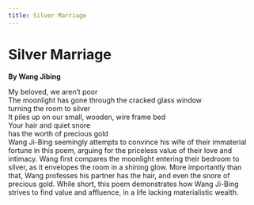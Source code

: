```yaml
---
title: Silver Marriage
---
```

# Silver Marriage
**By Wang Jibing**

<html>
    <head>
        <link rel="stylesheet" href="stylesheet.css">
        <p></p>
    </head>
    <body>
        <div class = "poetBox">
            <div class= "flexbox-poem flexbox-item-1">
            My beloved, we aren’t poor<br />
            The moonlight has gone through the cracked glass window<br />
            turning the room to silver<br />
            It piles up on our small, wooden, wire frame bed<br />
            Your hair and quiet snore<br />
            has the worth of precious gold<br />      
            </div>
            <div class="flexbox-blurb flexbox-item-2">
            Wang Ji-Bing seemingly attempts to convince his wife of their immaterial fortune in this poem, arguing for the priceless value of their love and intimacy. Wang first compares the moonlight entering their bedroom to silver, as it envelopes the room in a shining glow. More importantly than that, Wang professes his partner has the hair, and even the snore of precious gold. While short, this poem demonstrates how Wang Ji-Bing strives to find value and affluence, in a life lacking materialistic wealth. 
            </div>
        </div>
    </body>
</html>